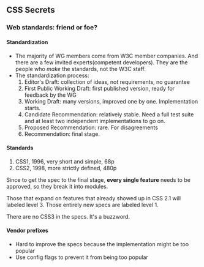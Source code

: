 ## CSS Secrets

### Web standards: friend or foe?

#### Standardization

* The majority of WG members come from W3C member companies. And there are a few invited experts(competent developers). They are the people who *make* the standards, not the W3C staff.
* The standardization process:
  1. Editor's Draft: collection of ideas, not requirements, no guarantee
  2. First Public Working Draft: first published version, ready for feedback by the WG
  3. Working Draft: many versions, improved one by one. Implementation starts.
  4. Candidate Recommendation: relatively stable. Need a full test suite and at least two independent implementations to go on.
  5. Proposed Recommendation: rare. For disagreements
  6. Recommendation: final stage.

#### Standards

1. CSS1, 1996, very short and simple, 68p
2. CSS2, 1998, more strictly defined, 480p

Since to get the spec to the final stage, **every single feature** needs to be approved, so they break it into modules.

Those that expand on features that already showed up in CSS 2.1 will labeled level 3. Those entirely new specs are labeled level 1.

There are no CSS3 in the specs. It's a buzzword.

#### Vendor prefixes

* Hard to improve the specs because the implementation might be too popular
* Use config flags to prevent it from being too popular

